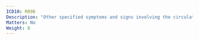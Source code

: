 ```yaml
---
ICD10: R098
Description: "Other specified symptoms and signs involving the circulatory and respiratory systems"
Matters: No
Weight: 0
---
```


